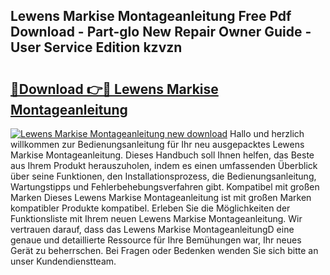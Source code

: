 ## Lewens Markise Montageanleitung Free Pdf Download - Part-glo New Repair Owner Guide - User Service Edition kzvzn

# <h2><a href="http://df6k437.blite.top/?on=Lewens+Markise+Montageanleitung">🔗Download 👉🔴 Lewens Markise Montageanleitung</a></h2>

[![Lewens Markise Montageanleitung new download](https://i.imgur.com/lujVjoI.png)](http://df6k437.blite.top/?on=Lewens+Markise+Montageanleitung)
Hallo und herzlich willkommen zur Bedienungsanleitung für Ihr neu ausgepacktes Lewens Markise Montageanleitung. Dieses Handbuch soll Ihnen helfen, das Beste aus Ihrem Produkt herauszuholen, indem es einen umfassenden Überblick über seine Funktionen, den Installationsprozess, die Bedienungsanleitung, Wartungstipps und Fehlerbehebungsverfahren gibt. Kompatibel mit großen Marken Dieses Lewens Markise Montageanleitung ist mit großen Marken kompatibler Produkte kompatibel. Erleben Sie die Möglichkeiten der Funktionsliste mit Ihrem neuen Lewens Markise Montageanleitung. Wir vertrauen darauf, dass das Lewens Markise MontageanleitungD eine genaue und detaillierte Ressource für Ihre Bemühungen war, Ihr neues Gerät zu beherrschen. Bei Fragen oder Bedenken wenden Sie sich bitte an unser Kundendienstteam.
